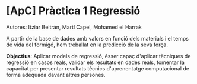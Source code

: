 # \[ApC\] Pràctica 1 Regressió

Autores: Itziar Beltrán, Martí Capel, Mohamed el Harrak

A partir de la base de dades amb valors en funció dels materials i el temps de vida del formigó, hem treballat en la predicció de la seva força.

__Objectius__: 
Aplicar models de regressió, ésser capaç d'aplicar tècniques de regressió en casos reals, validar els resultats en dades reals, fomentar la capacitat per presentar resultats tècnics d'aprenentatge computacional de forma adequada davant altres persones.
